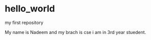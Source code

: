 # hello_world
my first repository

My name is Nadeem and my brach is cse i am in 3rd year stuedent.
